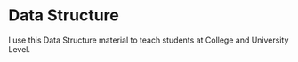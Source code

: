 # Data Structure

I use this Data Structure material to teach students at College and University Level.